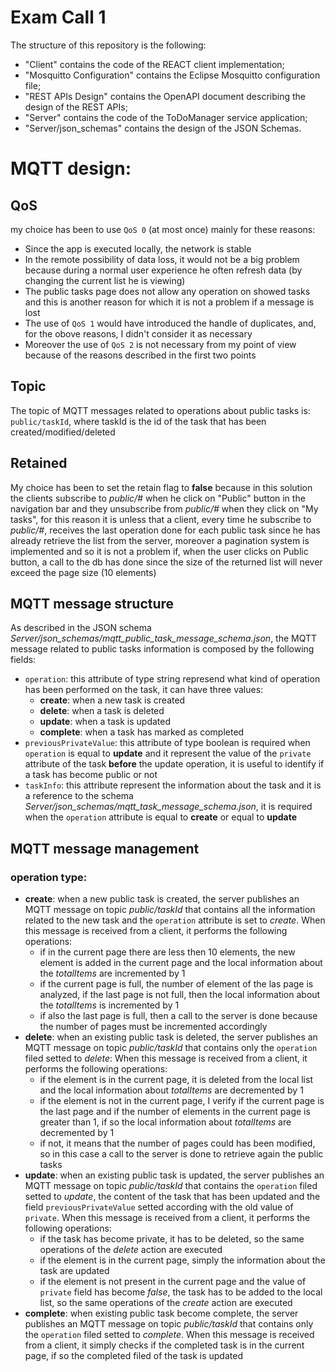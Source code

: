 # Exam Call 1

The structure of this repository is the following:
  - "Client" contains the code of the REACT client implementation;
  - "Mosquitto Configuration" contains the Eclipse Mosquitto configuration file;
  - "REST APIs Design" contains the OpenAPI document describing the design of the REST APIs;
  - "Server" contains the code of the ToDoManager service application;
  - "Server/json_schemas" contains the design of the JSON Schemas.

# MQTT design:
## QoS 
my choice has been to use ```QoS 0``` (at most once) mainly for these reasons:
  - Since the app is executed locally, the network is stable
  - In the remote possibility of data loss, it would not be a big problem because during a normal user experience he often refresh data (by changing the current list he is viewing)
  - The public tasks page does not allow any operation on showed tasks and this is another reason for which it is not a problem if a message is lost
  - The use of ```QoS 1``` would have introduced the handle of duplicates, and, for the obove reasons, I didn't consider it as necessary
  - Moreover the use of ```QoS 2``` is not necessary from my point of view because of the reasons described in the first two points

## Topic
The topic of MQTT messages related to operations about public tasks is: ```public/taskId```, where taskId is the id of the task that has been created/modified/deleted

## Retained
My choice has been to set the retain flag to **false** because in this solution the clients subscribe to *public/#* when he click on "Public" button in the navigation bar and they unsubscribe from *public/#* when they click on "My tasks", for this reason it is unless that a client, every time he subscribe to *public/#*, receives the last operation done for each public task since he has already retrieve the list from the server, moreover a pagination system is implemented and so it is not a problem if, when the user clicks on Public button, a call to the db has done since the size of the returned list will never exceed the page size (10 elements)

## MQTT message structure
As described in the JSON schema *Server/json_schemas/mqtt_public_task_message_schema.json*, the MQTT message related to public tasks information is composed by the following fields:
  - ```operation```: this attribute of type string represend what kind of operation has been performed on the task, it can have three values: 
    - **create**: when a new task is created
    - **delete**: when a task is deleted
    - **update**: when a task is updated
    - **complete**: when a task has marked as completed
  - ```previousPrivateValue```: this attribute of type boolean is required when ```operation``` is equal to **update** and it represent the value of the ```private``` attribute of the task **before** the update operation, it is useful to identify if a task has become public or not
  - ```taskInfo```: this attribute represent the information about the task and it is a reference to the schema *Server/json_schemas/mqtt_task_message_schema.json*, it is required when the ```operation``` attribute is equal to **create** or equal to **update**

## MQTT message management
### operation type:
- **create**: when a new public task is created, the server publishes an MQTT message on topic *public/taskId* that contains all the information related to the new task and the ```operation``` attribute is set to *create*. When this message is received from a client, it performs the following operations:
  - if in the current page there are less then 10 elements, the new element is added in the current page and the local information about the *totalItems* are incremented by 1
  - if the current page is full, the number of element of the las page is analyzed, if the last page is not full, then the local information about the *totalItems* is incremented by 1
  - if also the last page is full, then a call to the server is done because the number of pages must be incremented accordingly
- **delete**: when an existing public task is deleted, the server publishes an MQTT message on topic *public/taskId* that contains only the ```operation``` filed setted to *delete*: When this message is received from a client, it performs the following operations:
  - if the element is in the current page, it is deleted from the local list and the local information about *totalItems* are decremented by 1
  - if the element is not in the current page, I verify if the current page is the last page and if the number of elements in the current page is greater than 1, if so the local information about *totalItems* are decremented by 1
  - if not, it means that the number of pages could has been modified, so in this case a call to the server is done to retrieve again the public tasks
- **update**: when an existing public task is updated, the server publishes an MQTT message on topic *public/taskId* that contains the ```operation``` filed setted to *update*, the content of the task that has been updated and the field ```previousPrivateValue``` setted according with the old value of ```private```. When this message is received from a client, it performs the following operations:
  - if the task has become private, it has to be deleted, so the same operations of the *delete* action are executed
  - if the element is in the current page, simply the information about the task are updated
  - if the element is not present in the current page and the value of ```private``` field has become *false*, the task has to be added to the local list, so the same operations of the *create* action are executed
- **complete**: when existing public task become complete, the server publishes an MQTT message on topic *public/taskId* that contains only the ```operation``` filed setted to *complete*. When this message is received from a client, it simply checks if the completed task is in the current page, if so the completed filed of the task is updated

